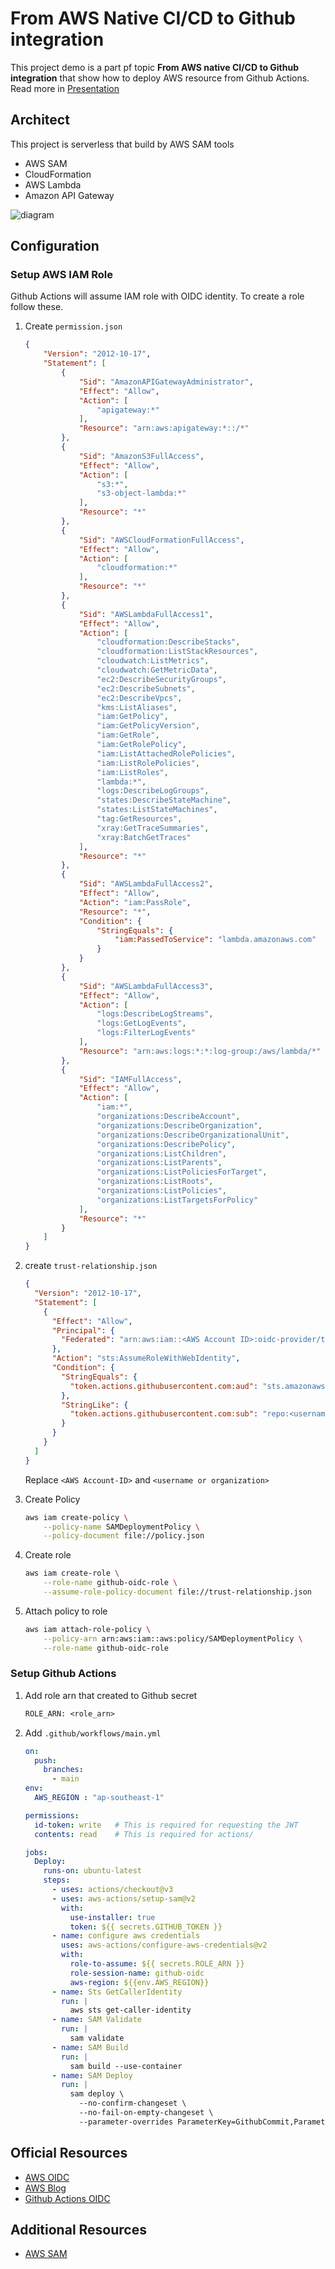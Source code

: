 # From AWS Native CI/CD to Github integration

This project demo is a part pf topic **From AWS native CI/CD to Github integration** that show how to deploy AWS resource from Github Actions.
Read more in  [Presentation]

## Architect

This project is serverless that build by AWS SAM tools

- AWS SAM
- CloudFormation
- AWS Lambda
- Amazon API Gateway

<img title="diagram" alt="diagram" src="/assets/diagram.png">

## Configuration

### Setup AWS IAM Role
Github Actions will assume IAM role with OIDC identity. To create a role follow these.

1. Create `permission.json`
    ```json
    {
        "Version": "2012-10-17",
        "Statement": [
            {
                "Sid": "AmazonAPIGatewayAdministrator",
                "Effect": "Allow",
                "Action": [
                    "apigateway:*"
                ],
                "Resource": "arn:aws:apigateway:*::/*"
            },
            {
                "Sid": "AmazonS3FullAccess",
                "Effect": "Allow",
                "Action": [
                    "s3:*",
                    "s3-object-lambda:*"
                ],
                "Resource": "*"
            },
            {
                "Sid": "AWSCloudFormationFullAccess",
                "Effect": "Allow",
                "Action": [
                    "cloudformation:*"
                ],
                "Resource": "*"
            },
            {
                "Sid": "AWSLambdaFullAccess1",
                "Effect": "Allow",
                "Action": [
                    "cloudformation:DescribeStacks",
                    "cloudformation:ListStackResources",
                    "cloudwatch:ListMetrics",
                    "cloudwatch:GetMetricData",
                    "ec2:DescribeSecurityGroups",
                    "ec2:DescribeSubnets",
                    "ec2:DescribeVpcs",
                    "kms:ListAliases",
                    "iam:GetPolicy",
                    "iam:GetPolicyVersion",
                    "iam:GetRole",
                    "iam:GetRolePolicy",
                    "iam:ListAttachedRolePolicies",
                    "iam:ListRolePolicies",
                    "iam:ListRoles",
                    "lambda:*",
                    "logs:DescribeLogGroups",
                    "states:DescribeStateMachine",
                    "states:ListStateMachines",
                    "tag:GetResources",
                    "xray:GetTraceSummaries",
                    "xray:BatchGetTraces"
                ],
                "Resource": "*"
            },
            {
                "Sid": "AWSLambdaFullAccess2",
                "Effect": "Allow",
                "Action": "iam:PassRole",
                "Resource": "*",
                "Condition": {
                    "StringEquals": {
                        "iam:PassedToService": "lambda.amazonaws.com"
                    }
                }
            },
            {
                "Sid": "AWSLambdaFullAccess3",
                "Effect": "Allow",
                "Action": [
                    "logs:DescribeLogStreams",
                    "logs:GetLogEvents",
                    "logs:FilterLogEvents"
                ],
                "Resource": "arn:aws:logs:*:*:log-group:/aws/lambda/*"
            },
            {
                "Sid": "IAMFullAccess",
                "Effect": "Allow",
                "Action": [
                    "iam:*",
                    "organizations:DescribeAccount",
                    "organizations:DescribeOrganization",
                    "organizations:DescribeOrganizationalUnit",
                    "organizations:DescribePolicy",
                    "organizations:ListChildren",
                    "organizations:ListParents",
                    "organizations:ListPoliciesForTarget",
                    "organizations:ListRoots",
                    "organizations:ListPolicies",
                    "organizations:ListTargetsForPolicy"
                ],
                "Resource": "*"
            }
        ]
    }
    ```

2. create `trust-relationship.json`
    ```json
    {
      "Version": "2012-10-17",
      "Statement": [
        {
          "Effect": "Allow",
          "Principal": {
            "Federated": "arn:aws:iam::<AWS Account ID>:oidc-provider/token.actions.githubusercontent.com"
          },
          "Action": "sts:AssumeRoleWithWebIdentity",
          "Condition": {
            "StringEquals": {
              "token.actions.githubusercontent.com:aud": "sts.amazonaws.com"
            },
            "StringLike": {
              "token.actions.githubusercontent.com:sub": "repo:<username or organization>/*"
            }
          }
        }
      ]
    }
    ```
    Replace `<AWS Account-ID>` and `<username or organization>`

3. Create Policy
    ```bash
    aws iam create-policy \
        --policy-name SAMDeploymentPolicy \
        --policy-document file://policy.json
    ```

4. Create role
    ```bash
    aws iam create-role \
        --role-name github-oidc-role \
        --assume-role-policy-document file://trust-relationship.json
    ```

5. Attach policy to role
    ```bash
    aws iam attach-role-policy \
        --policy-arn arn:aws:iam::aws:policy/SAMDeploymentPolicy \
        --role-name github-oidc-role
    ```

### Setup Github Actions

1. Add role arn that created to Github secret
    ```txt
    ROLE_ARN: <role_arn>
    ```

2. Add `.github/workflows/main.yml`

    ```yaml
    on:
      push:
        branches:
          - main
    env:
      AWS_REGION : "ap-southeast-1"

    permissions:
      id-token: write   # This is required for requesting the JWT
      contents: read    # This is required for actions/

    jobs:
      Deploy:
        runs-on: ubuntu-latest
        steps:
          - uses: actions/checkout@v3
          - uses: aws-actions/setup-sam@v2
            with:
              use-installer: true
              token: ${{ secrets.GITHUB_TOKEN }}
          - name: configure aws credentials
            uses: aws-actions/configure-aws-credentials@v2
            with:
              role-to-assume: ${{ secrets.ROLE_ARN }}
              role-session-name: github-oidc
              aws-region: ${{env.AWS_REGION}}
          - name: Sts GetCallerIdentity
            run: |
              aws sts get-caller-identity
          - name: SAM Validate
            run: |
              sam validate
          - name: SAM Build
            run: |
              sam build --use-container
          - name: SAM Deploy
            run: |
              sam deploy \
                --no-confirm-changeset \
                --no-fail-on-empty-changeset \
                --parameter-overrides ParameterKey=GithubCommit,ParameterValue=${{ github.sha }}
    ```

## Official Resources

- [AWS OIDC]
- [AWS Blog]
- [Github Actions OIDC]

## Additional Resources

- [AWS SAM]

<!-- Link -->

[Presentation]: https://docs.google.com/presentation/d/1CqHM4DPxpVNSyi96u96OyI3SLdNhdpT_/edit?usp=drive_link&ouid=117377256572461095430&rtpof=true&sd=true

[AWS OIDC]: https://docs.aws.amazon.com/IAM/latest/UserGuide/id_roles_providers_create_oidc.html

[AWS Blog]: https://aws.amazon.com/blogs/security/use-iam-roles-to-connect-github-actions-to-actions-in-aws/

[Github Actions OIDC]: https://docs.github.com/en/actions/security-for-github-actions/security-hardening-your-deployments/configuring-openid-connect-in-amazon-web-services

[AWS SAM]: https://docs.aws.amazon.com/serverless-application-model/latest/developerguide/serverless-getting-started.html